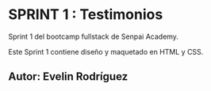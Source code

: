  # SPRINT 1 : Testimonios
 
 Sprint 1 del bootcamp fullstack de Senpai Academy.

 Este Sprint 1 contiene diseño y maquetado en HTML y CSS. 

 ## Autor: Evelin Rodríguez 
